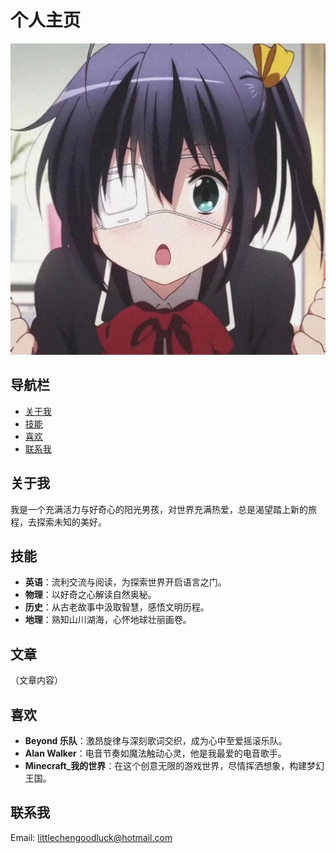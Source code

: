 # 个人主页
![头像](headimg.jpg)
## 导航栏
- [关于我](#about)
- [技能](#skills)
- [喜欢](#like)
- [联系我](#contact)

## 关于我
我是一个充满活力与好奇心的阳光男孩，对世界充满热爱，总是渴望踏上新的旅程，去探索未知的美好。

## 技能
- **英语**：流利交流与阅读，为探索世界开启语言之门。
- **物理**：以好奇之心解读自然奥秘。
- **历史**：从古老故事中汲取智慧，感悟文明历程。
- **地理**：熟知山川湖海，心怀地球壮丽画卷。

## 文章
（文章内容）

## 喜欢
- **Beyond 乐队**：激昂旋律与深刻歌词交织，成为心中至爱摇滚乐队。
- **Alan Walker**：电音节奏如魔法触动心灵，他是我最爱的电音歌手。
- **Minecraft_我的世界**：在这个创意无限的游戏世界，尽情挥洒想象，构建梦幻王国。

## 联系我
Email: littlechengoodluck@hotmail.com

